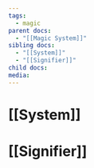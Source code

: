 ```yaml
---
tags:
  - magic
parent docs:
  - "[[Magic System]]"
sibling docs:
  - "[[System]]"
  - "[[Signifier]]"
child docs: 
media:
---
```

# [[System]]
# [[Signifier]]
